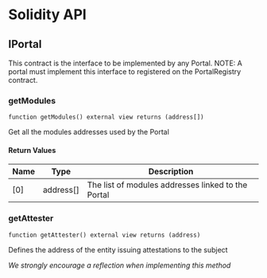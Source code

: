 # Solidity API

## IPortal

This contract is the interface to be implemented by any Portal.
        NOTE: A portal must implement this interface to registered on
        the PortalRegistry contract.

### getModules

```solidity
function getModules() external view returns (address[])
```

Get all the modules addresses used by the Portal

#### Return Values

| Name | Type | Description |
| ---- | ---- | ----------- |
| [0] | address[] | The list of modules addresses linked to the Portal |

### getAttester

```solidity
function getAttester() external view returns (address)
```

Defines the address of the entity issuing attestations to the subject

_We strongly encourage a reflection when implementing this method_

